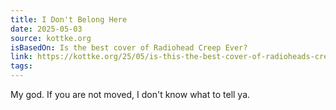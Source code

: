 ```yaml
---
title: I Don't Belong Here
date: 2025-05-03
source: kottke.org
isBasedOn: Is the best cover of Radiohead Creep Ever?
link: https://kottke.org/25/05/is-this-the-best-cover-of-radioheads-creep
tags:
---
```

My god. If you are not moved, I don't know what to tell ya.

<div class="embed-container">
<iframe ssrc="https://www.youtube.com/embed/ROJZntCBZCc?si=myPMozeS3pPtIdgi" title="YouTube video player" frameborder="0" allow="accelerometer; autoplay; clipboard-write; encrypted-media; gyroscope; picture-in-picture; web-share" referrerpolicy="strict-origin-when-cross-origin" allowfullscreen></iframe>
</div>